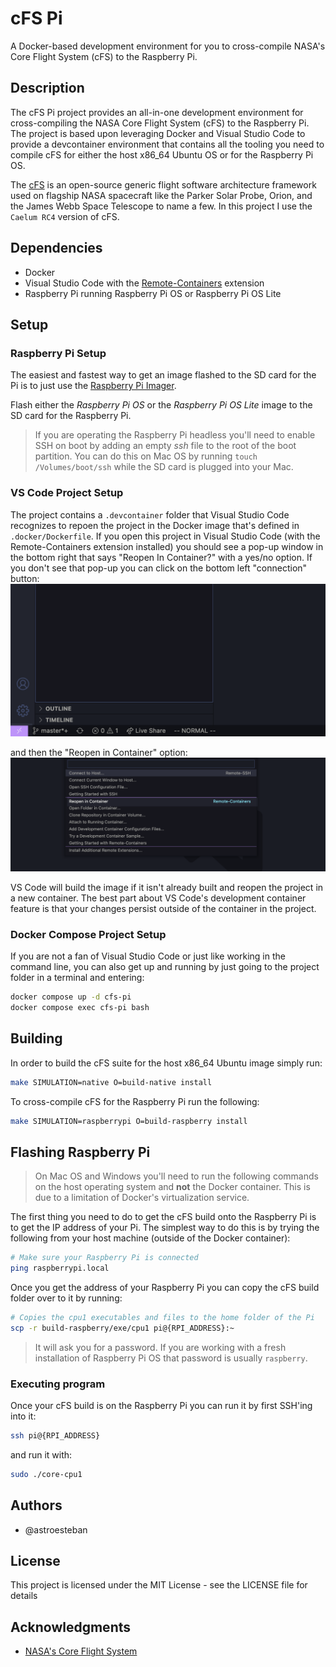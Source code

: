 # cFS Pi

A Docker-based development environment for you to cross-compile NASA's Core
Flight System (cFS) to the Raspberry Pi.

## Description

The cFS Pi project provides an all-in-one development environment for
cross-compiling the NASA Core Flight System (cFS) to the Raspberry Pi. The
project is based upon leveraging Docker and Visual Studio Code to provide
a devcontainer environment that contains all the tooling you need to compile
cFS for either the host x86_64 Ubuntu OS or for the Raspberry Pi OS.

The [cFS](https://github.com/nasa/cFS) is an open-source generic flight
software architecture framework used on flagship NASA spacecraft like the
Parker Solar Probe, Orion, and the James Webb Space Telescope to name a few. In
this project I use the `Caelum RC4` version of cFS.

## Dependencies

- Docker
- Visual Studio Code with the [Remote-Containers](https://marketplace.visualstudio.com/items?itemName=ms-vscode-remote.remote-containers) extension
- Raspberry Pi running Raspberry Pi OS or Raspberry Pi OS Lite

## Setup

### Raspberry Pi Setup
The easiest and fastest way to get an image flashed to the SD card for the Pi
is to just use the [Raspberry Pi Imager](https://www.raspberrypi.com/software/).

Flash either the _Raspberry Pi OS_ or the _Raspberry Pi OS Lite_ image to the
SD card for the Raspberry Pi.

> If you are operating the Raspberry Pi headless you'll need to enable SSH on
boot by adding an empty _ssh_ file to the root of the boot partition. You can
do this on Mac OS by running `touch /Volumes/boot/ssh` while the SD card is
plugged into your Mac.

### VS Code Project Setup

The project contains a `.devcontainer` folder that Visual Studio Code recognizes
to repoen the project in the Docker image that's defined in `.docker/Dockerfile`.
If you open this project in Visual Studio Code (with the Remote-Containers
extension installed) you should see a pop-up window in the bottom right that
says "Reopen In Container?" with a yes/no option. If you don't see that pop-up
you can click on the bottom left "connection" button:
![remote-connection](img/remote-connection.png)

and then the "Reopen in Container" option:
![remote-connection-button](img/reopen-in-container.png)

VS Code will build the image if it isn't already built and reopen the project
in a new container. The best part about VS Code's development container feature
is that your changes persist outside of the container in the project.

### Docker Compose Project Setup

If you are not a fan of Visual Studio Code or just like working in the command
line, you can also get up and running by just going to the project folder in a
terminal and entering:

```sh
docker compose up -d cfs-pi
docker compose exec cfs-pi bash
```

## Building

In order to build the cFS suite for the host x86_64 Ubuntu image simply run:

```sh
make SIMULATION=native O=build-native install
```

To cross-compile cFS for the Raspberry Pi run the following:

```sh
make SIMULATION=raspberrypi O=build-raspberry install
```

## Flashing Raspberry Pi

> On Mac OS and Windows you'll need to run the following commands on the host
operating system and **not** the Docker container. This is due to a limitation
of Docker's virtualization service.

The first thing you need to do to get the cFS build onto the Raspberry Pi is to
get the IP address of your Pi. The simplest way to do this is by trying the
following from your host machine (outside of the Docker container):

```sh
# Make sure your Raspberry Pi is connected
ping raspberrypi.local
```

Once you get the address of your Raspberry Pi you can copy the cFS build folder
over to it by running:

```sh
# Copies the cpu1 executables and files to the home folder of the Pi
scp -r build-raspberry/exe/cpu1 pi@{RPI_ADDRESS}:~
```

> It will ask you for a password. If you are working with a fresh installation
of Raspberry Pi OS that password is usually `raspberry`.

### Executing program

Once your cFS build is on the Raspberry Pi you can run it by first SSH'ing into
it:
```sh
ssh pi@{RPI_ADDRESS}
```

and run it with:

```sh
sudo ./core-cpu1
```

## Authors

* @astroesteban

## License

This project is licensed under the MIT License - see the LICENSE file for details

## Acknowledgments

* [NASA's Core Flight System](https://github.com/nasa/cFS)